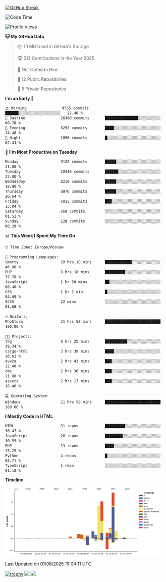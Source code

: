 [![GitHub Streak](https://github-readme-streak-stats.herokuapp.com/?user=yogik10)](https://git.io/streak-stats)
<!--START_SECTION:waka-->
![Code Time](http://img.shields.io/badge/Code%20Time-1%2C384%20hrs%2035%20mins-blue)

![Profile Views](http://img.shields.io/badge/Profile%20Views-0-blue)

**🐱 My GitHub Data** 

> 📦 1.1 MB Used in GitHub's Storage 
 > 
> 🏆 513 Contributions in the Year 2025
 > 
> 🚫 Not Opted to Hire
 > 
> 📜 12 Public Repositories 
 > 
> 🔑 5 Private Repositories 
 > 
**I'm an Early 🐤** 

```text
🌞 Morning                9735 commits        ██████░░░░░░░░░░░░░░░░░░░   22.40 % 
🌆 Daytime                26380 commits       ███████████████░░░░░░░░░░   60.70 % 
🌃 Evening                6292 commits        ████░░░░░░░░░░░░░░░░░░░░░   14.48 % 
🌙 Night                  1056 commits        █░░░░░░░░░░░░░░░░░░░░░░░░   02.43 % 
```
📅 **I'm Most Productive on Tuesday** 

```text
Monday                   9128 commits        █████░░░░░░░░░░░░░░░░░░░░   21.00 % 
Tuesday                  10346 commits       ██████░░░░░░░░░░░░░░░░░░░   23.80 % 
Wednesday                8216 commits        █████░░░░░░░░░░░░░░░░░░░░   18.90 % 
Thursday                 8970 commits        █████░░░░░░░░░░░░░░░░░░░░   20.64 % 
Friday                   6015 commits        ███░░░░░░░░░░░░░░░░░░░░░░   13.84 % 
Saturday                 660 commits         ░░░░░░░░░░░░░░░░░░░░░░░░░   01.52 % 
Sunday                   128 commits         ░░░░░░░░░░░░░░░░░░░░░░░░░   00.29 % 
```


📊 **This Week I Spent My Time On** 

```text
🕑︎ Time Zone: Europe/Moscow

💬 Programming Languages: 
Smarty                   10 hrs 18 mins      ████████████░░░░░░░░░░░░░   46.88 % 
PHP                      8 hrs 18 mins       █████████░░░░░░░░░░░░░░░░   37.78 % 
JavaScript               1 hr 50 mins        ██░░░░░░░░░░░░░░░░░░░░░░░   08.40 % 
CSS                      1 hr 1 min          █░░░░░░░░░░░░░░░░░░░░░░░░   04.69 % 
SCSS                     22 mins             ░░░░░░░░░░░░░░░░░░░░░░░░░   01.68 % 

🔥 Editors: 
PhpStorm                 21 hrs 58 mins      █████████████████████████   100.00 % 

🐱‍💻 Projects: 
tbg                      8 hrs 25 mins       ██████████░░░░░░░░░░░░░░░   38.34 % 
cargo-html               3 hrs 39 mins       ████░░░░░░░░░░░░░░░░░░░░░   16.62 % 
aveza                    2 hrs 43 mins       ███░░░░░░░░░░░░░░░░░░░░░░   12.40 % 
cms                      2 hrs 36 mins       ███░░░░░░░░░░░░░░░░░░░░░░   11.88 % 
assets                   2 hrs 17 mins       ███░░░░░░░░░░░░░░░░░░░░░░   10.40 % 

💻 Operating System: 
Windows                  21 hrs 58 mins      █████████████████████████   100.00 % 
```

**I Mostly Code in HTML** 

```text
HTML                     31 repos            █████████░░░░░░░░░░░░░░░░   36.47 % 
JavaScript               26 repos            ████████░░░░░░░░░░░░░░░░░   30.59 % 
PHP                      13 repos            ████░░░░░░░░░░░░░░░░░░░░░   15.29 % 
Python                   4 repos             █░░░░░░░░░░░░░░░░░░░░░░░░   04.71 % 
TypeScript               1 repo              ░░░░░░░░░░░░░░░░░░░░░░░░░   01.18 % 
```



**Timeline**

![Lines of Code chart](https://raw.githubusercontent.com/Yogik10/Yogik10/main/assets/bar_graph.png)


 Last Updated on 01/06/2025 19:04:11 UTC
<!--END_SECTION:waka-->
[![trophy](https://github-profile-trophy.vercel.app/?username=yogik10)](https://github.com/ryo-ma/github-profile-trophy)
![](https://github-profile-summary-cards.vercel.app/api/cards/profile-details?username=yogik10&theme=solarized_dark)
![](https://github-profile-summary-cards.vercel.app/api/cards/most-commit-language?username=yogik10&theme=solarized_dark)


